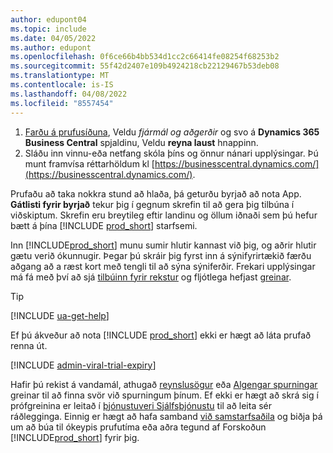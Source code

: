 ```yaml
---
author: edupont04
ms.topic: include
ms.date: 04/05/2022
ms.author: edupont
ms.openlocfilehash: 0f6ce66b4bb534d1cc2c66414fe08254f68253b2
ms.sourcegitcommit: 55f42d2407e109b4924218cb22129467b53deb08
ms.translationtype: MT
ms.contentlocale: is-IS
ms.lasthandoff: 04/08/2022
ms.locfileid: "8557454"
---
```

1. [Farðu á prufusíðuna](https://go.microsoft.com/fwlink/?linkid=847861), Veldu *fjármál og aðgerðir* og svo á **Dynamics 365 Business Central** spjaldinu, Veldu **reyna laust** hnappinn.  
2. Sláðu inn vinnu-eða netfang skóla þíns og önnur nánari upplýsingar. Þú munt framvísa réttarhöldum kl [https://businesscentral.dynamics.com/](https://businesscentral.dynamics.com/).  

Prufaðu að taka nokkra stund að hlaða, þá geturðu byrjað að nota App. **Gátlisti fyrir byrjað** tekur þig í gegnum skrefin til að gera þig tilbúna í viðskiptum. Skrefin eru breytileg eftir landinu og öllum iðnaði sem þú hefur bætt á þína [!INCLUDE [prod_short](prod_short.md)] starfsemi.  

Inn [!INCLUDE[prod_short](prod_short.md)] munu sumir hlutir kannast við þig, og aðrir hlutir gætu verið ókunnugir. Þegar þú skráir þig fyrst inn á sýnifyrirtækið færðu aðgang að a ræst kort með tengli til að sýna sýniferðir. Frekari upplýsingar má fá með því að sjá [tilbúinn fyrir rekstur](../ui-get-ready-business.md) og fljótlega hefjast [greinar](../quick-start-business-central.md).  

> [!TIP]
> [!INCLUDE [ua-get-help](ua-get-help.md)]

Ef þú ákveður að nota [!INCLUDE [prod_short](prod_short.md)] ekki er hægt að láta prufað renna út.  

[!INCLUDE [admin-viral-trial-expiry](admin-viral-trial-expiry.md)]

Hafir þú rekist á vandamál, athugað [reynslusögur](../trial-faq.md) eða [Algengar spurningar](../across-faq.yml) greinar til að finna svör við spurningum þínum. Ef ekki er hægt að skrá sig í prófgreinina er leitað í [þjónustuveri Sjálfsþjónustu](../ui-troubleshoot-self-signup.md) til að leita sér ráðlegginga. Einnig er hægt að hafa samband [við samstarfsaðila](/dynamics365/business-central/across-faq#findpartner) og biðja þá um að búa til ókeypis prufutíma eða aðra tegund af Forskoðun [!INCLUDE[prod_short](prod_short.md)] fyrir þig.  
